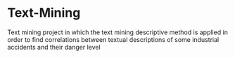 # Text-Mining
Text mining project in which the text mining descriptive method is applied in order to find correlations between textual descriptions of some industrial accidents and their danger level 
